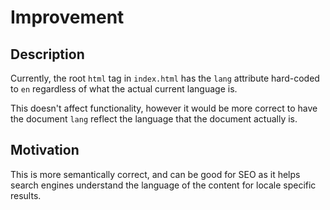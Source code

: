 # Improvement
<!--
  This is for improvements for existing features which may
  be a small optimization of compliance related change, but
  doesn't add any significant functionality.

  This is pre-filled with example values, feel free to
  remove them before populating the template.
  
  If you feel a heading is irrelevant, just remove it.
-->

## Description
<!-- 
  Explain what this is about, try to use full sentences, and make your point clear.
-->
Currently, the root `html` tag in `index.html` has the `lang` attribute hard-coded to `en`
regardless of what the actual current language is.

This doesn't affect functionality, however it would be more correct to have the
document `lang` reflect the language that the document actually is.

## Motivation
This is more semantically correct, and can be good for SEO as it helps
search engines understand the language of the content for locale specific
results.
